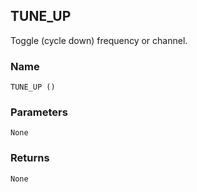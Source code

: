 ## TUNE\_UP

Toggle (cycle down) frequency or channel.


### Name

`TUNE_UP ()`


### Parameters

`None`


### Returns

`None`
